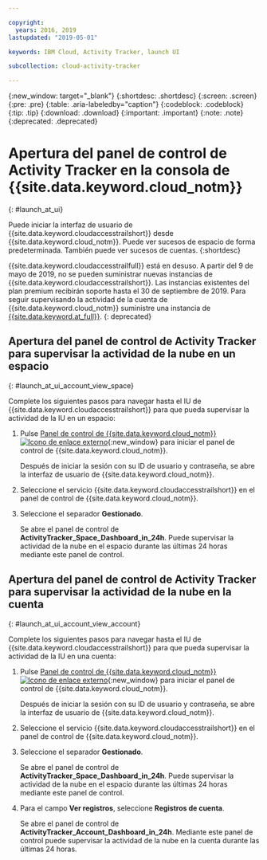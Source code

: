 ```yaml
---

copyright:
  years: 2016, 2019
lastupdated: "2019-05-01"

keywords: IBM Cloud, Activity Tracker, launch UI

subcollection: cloud-activity-tracker

---
```


{:new_window: target="_blank"}
{:shortdesc: .shortdesc}
{:screen: .screen}
{:pre: .pre}
{:table: .aria-labeledby="caption"}
{:codeblock: .codeblock}
{:tip: .tip}
{:download: .download}
{:important: .important}
{:note: .note}
{:deprecated: .deprecated}


# Apertura del panel de control de Activity Tracker en la consola de {{site.data.keyword.cloud_notm}}
{: #launch_at_ui}

Puede iniciar la interfaz de usuario de {{site.data.keyword.cloudaccesstrailshort}} desde {{site.data.keyword.cloud_notm}}. Puede ver sucesos de espacio de forma predeterminada. También puede ver sucesos de cuentas.
{:shortdesc}
   
{{site.data.keyword.cloudaccesstrailfull}} está en desuso. A partir del 9 de mayo de 2019, no se pueden suministrar nuevas instancias de {{site.data.keyword.cloudaccesstrailshort}}. Las instancias existentes del plan premium recibirán soporte hasta el 30 de septiembre de 2019. Para seguir supervisando la actividad de la cuenta de {{site.data.keyword.cloud_notm}} suministre una instancia de [{{site.data.keyword.at_full}}](/docs/services/Activity-Tracker-with-LogDNA?topic=logdnaat-getting-started#getting-started).
{: deprecated}

## Apertura del panel de control de Activity Tracker para supervisar la actividad de la nube en un espacio
{: #launch_at_ui_account_view_space}

Complete los siguientes pasos para navegar hasta el IU de {{site.data.keyword.cloudaccesstrailshort}} para que pueda supervisar la actividad de la IU en un espacio:

1. Pulse [Panel de control de {{site.data.keyword.cloud_notm}} ![Icono de enlace externo](../../icons/launch-glyph.svg "Icono de enlace externo")](https://cloud.ibm.com/login){:new_window} para iniciar el panel de control de {{site.data.keyword.cloud_notm}}.
    
	Después de iniciar la sesión con su ID de usuario y contraseña, se abre la interfaz de usuario de {{site.data.keyword.cloud_notm}}.

2. Seleccione el servicio {{site.data.keyword.cloudaccesstrailshort}} en el panel de control de {{site.data.keyword.cloud_notm}}. 
    
3. Seleccione el separador **Gestionado**.

    Se abre el panel de control de **ActivityTracker_Space_Dashboard_in_24h**. Puede supervisar la actividad de la nube en el espacio durante las últimas 24 horas mediante este panel de control. 


## Apertura del panel de control de Activity Tracker para supervisar la actividad de la nube en la cuenta
{: #launch_at_ui_account_view_account}

Complete los siguientes pasos para navegar hasta el IU de {{site.data.keyword.cloudaccesstrailshort}} para que pueda supervisar la actividad de la IU en una cuenta:

1. Pulse [Panel de control de {{site.data.keyword.cloud_notm}} ![Icono de enlace externo](../../icons/launch-glyph.svg "Icono de enlace externo")](https://cloud.ibm.com/login){:new_window} para iniciar el panel de control de {{site.data.keyword.cloud_notm}}.
    
	Después de iniciar la sesión con su ID de usuario y contraseña, se abre la interfaz de usuario de {{site.data.keyword.cloud_notm}}.

2. Seleccione el servicio {{site.data.keyword.cloudaccesstrailshort}} en el panel de control de {{site.data.keyword.cloud_notm}}. 
    
3. Seleccione el separador **Gestionado**.

    Se abre el panel de control de **ActivityTracker_Space_Dashboard_in_24h**. Puede supervisar la actividad de la nube en el espacio durante las últimas 24 horas mediante este panel de control. 

4. Para el campo **Ver registros**, seleccione **Registros de cuenta**.

    Se abre el panel de control de **ActivityTracker_Account_Dashboard_in_24h**. Mediante este panel de control puede supervisar la actividad de la nube en la cuenta durante las últimas 24 horas.
